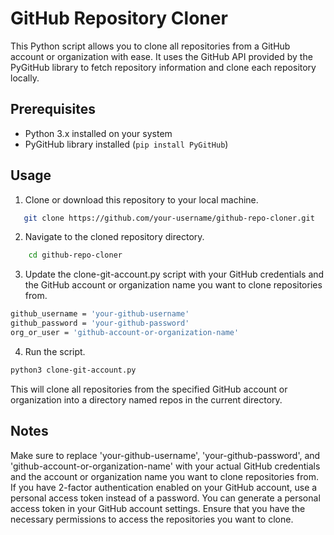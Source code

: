 # GitHub Repository Cloner

This Python script allows you to clone all repositories from a GitHub account or organization with ease. It uses the GitHub API provided by the PyGitHub library to fetch repository information and clone each repository locally.

## Prerequisites

- Python 3.x installed on your system
- PyGitHub library installed (`pip install PyGitHub`)

## Usage

1. Clone or download this repository to your local machine.

```bash
   git clone https://github.com/your-username/github-repo-cloner.git
```
2. Navigate to the cloned repository directory.
```bash
    cd github-repo-cloner
```
3. Update the clone-git-account.py script with your GitHub credentials and the GitHub account or organization name you want to clone repositories from.
```bash
github_username = 'your-github-username'
github_password = 'your-github-password'
org_or_user = 'github-account-or-organization-name'
```
4. Run the script.
```bash
python3 clone-git-account.py
```
This will clone all repositories from the specified GitHub account or organization into a directory named repos in the current directory.


## Notes
Make sure to replace 'your-github-username', 'your-github-password', and 'github-account-or-organization-name' with your actual GitHub credentials and the account or organization name you want to clone repositories from.
If you have 2-factor authentication enabled on your GitHub account, use a personal access token instead of a password. You can generate a personal access token in your GitHub account settings.
Ensure that you have the necessary permissions to access the repositories you want to clone.
